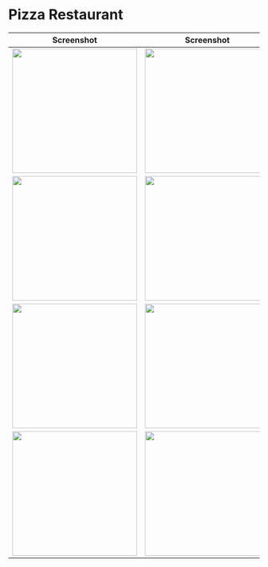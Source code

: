 # Pizza Restaurant
| Screenshot | Screenshot | Screenshot |
| --- | --- | --- |
| <img src="https://github.com/frinaldisyauqi/pizza-restaurant/blob/main/Screenshot/TampilanAwal1.png" width="250">| <img src="https://github.com/frinaldisyauqi/pizza-restaurant/blob/main/Screenshot/TampilanAwal2.png" width="250"> | <img src="https://github.com/frinaldisyauqi/pizza-restaurant/blob/main/Screenshot/TampilanStore1.png" width="250"> |
| <img src="https://github.com/frinaldisyauqi/pizza-restaurant/blob/main/Screenshot/TampilanStore2.png" width="250"> | <img src="https://github.com/frinaldisyauqi/pizza-restaurant/blob/main/Screenshot/TampilanStore3.png" width="250"> | <img src="https://github.com/frinaldisyauqi/pizza-restaurant/blob/main/Screenshot/TampilanAwalMenu.png" width="250"> |
| <img src="https://github.com/frinaldisyauqi/pizza-restaurant/blob/main/Screenshot/TampilanMenu1.png" width="250"> | <img src="https://github.com/frinaldisyauqi/pizza-restaurant/blob/main/Screenshot/TampilanMenu2.png" width="250"> | <img src="https://github.com/frinaldisyauqi/pizza-restaurant/blob/main/Screenshot/TampilanMenu3.png" width="250"> |
| <img src="https://github.com/frinaldisyauqi/pizza-restaurant/blob/main/Screenshot/TampilanOrder1.png" width="250"> | <img src="https://github.com/frinaldisyauqi/pizza-restaurant/blob/main/Screenshot/TampilanOrder2.png" width="250"> | <img src="https://github.com/frinaldisyauqi/pizza-restaurant/blob/main/Screenshot/TampilanOrder3.png" width="250"> |
